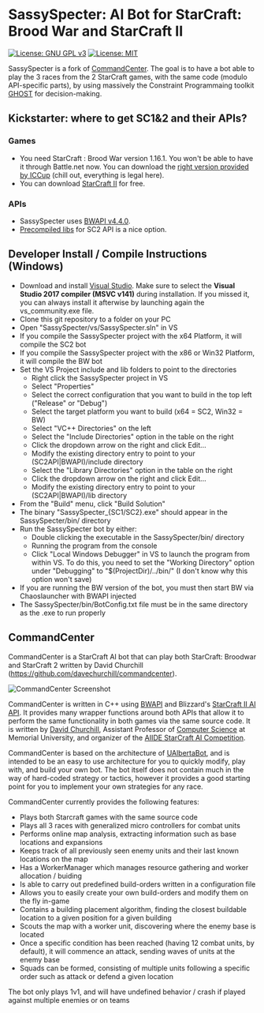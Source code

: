 # SassySpecter: AI Bot for StarCraft: Brood War and StarCraft II

[![License: GNU GPL v3](https://img.shields.io/badge/License-GNU_GPL_v3-blue.svg)](https://www.gnu.org/licenses/gpl-3.0.en.html)
[![License: MIT](https://img.shields.io/badge/License-MIT-blue.svg)](https://opensource.org/licenses/MIT)

SassySpecter is a fork of [CommandCenter](https://github.com/davechurchill/commandcenter).
The  goal is  to have  a  bot able  to play  the  3 races  from the  2
StarCraft games,  with the same  code (modulo API-specific  parts), by
using   massively   the    Constraint   Programmaing   toolkit   [GHOST](https://github.com/richoux/GHOST) for decision-making. 

## Kickstarter: where to get SC1&2 and their APIs?

### Games
<!-- * You need StarCraft : Brood War version 1.16.1. You won't be able to have it through Battle.net now. You can download the [right version provided by ICCup](http://files.theabyss.ru/sc/starcraft.zip) (chill out, everything is legal here). -->
* You need StarCraft : Brood War version 1.16.1. You won't be able to have it through Battle.net now. You can download the [right version provided by ICCup](https://www.richoux.fr/files/starcraft.zip) (chill out, everything is legal here).
* You can download [StarCraft II](https://www.blizzard.com/en-us/download/confirmation?platform=windows&locale=en_US&version=LIVE&id=sc2) for free.
  
### APIs
* SassySpecter uses [BWAPI v4.4.0](https://github.com/bwapi/bwapi/releases/tag/v4.4.0).
* [Precompiled libs](http://blzdistsc2-a.akamaihd.net/SC2API_Binary_vs2017.zip) for
  SC2 API is a nice option.

## Developer Install / Compile Instructions (Windows)
* Download and install [Visual Studio](https://www.visualstudio.com/downloads/). Make sure to
  select  the  **Visual  Studio  2017 compiler  (MSVC  v141)**  during
  installation. If you missed it, you can always install it afterwise
  by launching again the vs_community.exe file.
* Clone this git repository to a folder on your PC
* Open "SassySpecter/vs/SassySpecter.sln" in VS
* If you compile the SassySpecter project with the x64 Platform, it will compile the SC2 bot
* If you compile the SassySpecter project with the x86 or Win32 Platform, it will compile the BW bot
* Set the VS Project include and lib folders to point to the directories
  * Right click the SassySpecter project in VS
  * Select "Properties"
  * Select the correct configuration that you want to build in the top left ("Release" or "Debug")
  * Select the target platform you want to build (x64 = SC2, Win32 = BW)
  * Select "VC++ Directories" on the left
  * Select the "Include Directories" option in the table on the right
  * Click the dropdown arrow on the right and click Edit...
  * Modify the existing directory entry to point to your (SC2API|BWAPI)/include directory
  * Select the "Library Directories" option in the table on the right
  * Click the dropdown arrow on the right and click Edit...
  * Modify the existing directory entry to point to your (SC2API|BWAPI)/lib directory
* From the "Build" menu, click "Build Solution"
* The binary "SassySpecter_{SC1/SC2}.exe" should appear in the SassySpecter/bin/ directory
* Run the SassySpecter bot by either:
  * Double clicking the executable in the SassySpecter/bin/ directory
  * Running the program from the console
  * Click "Local Windows Debugger" in VS to launch the program from within VS. To do this, you need to set the "Working Directory" option under "Debugging" to "$(ProjectDir)/../bin/" (I don't know why this option won't save)
* If you are running the BW version of the bot, you must then start BW via Chaoslauncher with BWAPI injected
* The SassySpecter/bin/BotConfig.txt file must be in the same directory as the .exe to run properly

## CommandCenter

CommandCenter  is a  StarCraft AI  bot that  can play  both StarCraft:
Broodwar and StarCraft 2 written by David Churchill (https://github.com/davechurchill/commandcenter).

![CommandCenter Screenshot](https://i.imgur.com/SbTymsO.jpg)

CommandCenter is written in C++ using [BWAPI](https://github.com/bwapi/bwapi) and Blizzard's [StarCraft II AI API](https://github.com/Blizzard/s2client-api). It provides many wrapper functions around both APIs that allow it to perform the same functionality in both games via the same source code. It is written by [David Churchill](http://www.cs.mun.ca/~dchurchill/), Assistant Professor of [Computer Science](https://www.cs.mun.ca/) at Memorial University, and organizer of the [AIIDE StarCraft AI Competition](http://www.cs.mun.ca/~dchurchill/starcraftaicomp/).

CommandCenter is based on the architecture of [UAlbertaBot](https://github.com/davechurchill/ualbertabot/wiki), and is intended to be an easy to use architecture for you to quickly modify, play with, and build your own bot. The bot itself does not contain much in the way of hard-coded strategy or tactics, however it provides a good starting point for you to implement your own strategies for any race. 

CommandCenter currently provides the following features:
* Plays both Starcraft games with the same source code
* Plays all 3 races with generalized micro controllers for combat units
* Performs online map analysis, extracting information such as base locations and expansions
* Keeps track of all previously seen enemy units and their last known locations on the map
* Has a WorkerManager which manages resource gathering and worker allocation / buiding
* Is able to carry out predefined build-orders written in a configuration file
* Allows you to easily create your own build-orders and modify them on the fly in-game
* Contains a building placement algorithm, finding the closest buildable location to a given position for a given building 
* Scouts the map with a worker unit, discovering where the enemy base is located
* Once a specific condition has been reached (having 12 combat units, by default), it will commence an attack, sending waves of units at the enemy base
* Squads can be formed, consisting of multiple units following a specific order such as attack or defend a given location

The bot only plays 1v1, and will have undefined behavior / crash if played against multiple enemies or on teams
